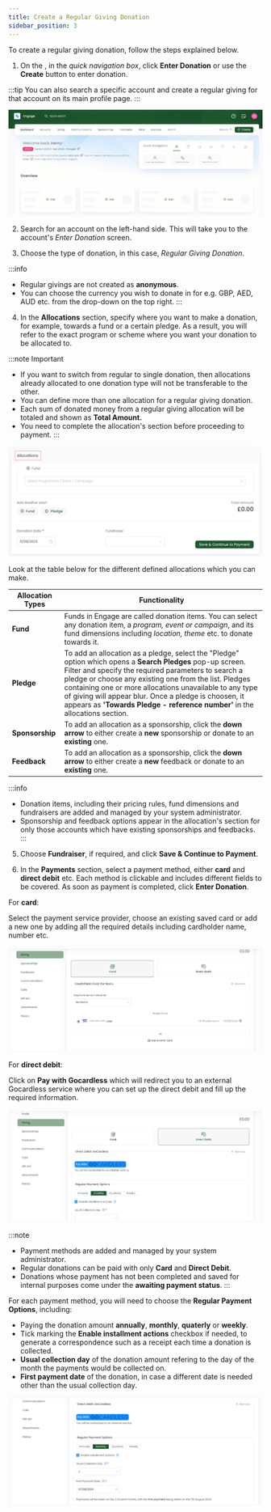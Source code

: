 ```yaml
---
title: Create a Regular Giving Donation
sidebar_position: 3
---
```


To create a regular giving donation, follow the steps explained below.

1. On the <K2Link route="giving" text="Giving dashboard" isEngage />, in the *quick navigation box*, click **Enter Donation** or use the **Create** button to enter donation.

:::tip
You can also search a specific account and create a regular giving for that account on its main profile page.
:::

![Enter Regular giving Donation Gif](./create-single-donation-dashboard.gif)

2. Search for an account on the left-hand side. This will take you to the account's *Enter Donation* screen. 

3. Choose the type of donation, in this case, *Regular Giving Donation*.

:::info
- Regular givings are not created as **anonymous**.
- You can choose the currency you wish to donate in for e.g. GBP, AED, AUD etc. from the drop-down on the top right.
:::

4. In the **Allocations** section, specify where you want to make a donation, for example, towards a fund or a certain pledge. As a result, you will refer to the exact program or scheme where you want your donation to be allocated to. 

:::note Important
- If you want to switch from regular to single donation, then allocations already allocated to one donation type will not be transferable to the other.
- You can define more than one allocation for a regular giving donation.
- Each sum of donated money from a regular giving allocation will be totaled and shown as **Total Amount.**  
- You need to complete the allocation's section before proceeding to payment. 
:::

![Allocations section](./allocations-section.png)

Look at the table below for the different defined allocations which you can make.

| Allocation Types | Functionality |
| ---------------- | ------------- |
| **Fund** | Funds in Engage are called donation items. You can select any donation item, a *program, event or campaign*, and its fund dimensions including *location, theme* etc. to donate towards it. |
| **Pledge** | To add an allocation as a pledge, select the "Pledge" option which opens a **Search Pledges** pop-up screen. Filter and specify the required parameters to search a pledge or choose any existing one from the list. Pledges containing one or more allocations unavailable to any type of giving will appear blur. Once a pledge is choosen, it appears as **'Towards Pledge - reference number'** in the allocations section. |
| **Sponsorship** | To add an allocation as a sponsorship, click the **down arrow** to either create a **new** sponsorship or donate to an **existing** one. |
| **Feedback** | To add an allocation as a sponsorship, click the **down arrow** to either create a **new** feedback or donate to an **existing** one.|

:::info
- Donation items, including their pricing rules, fund dimensions and fundraisers are added and managed by your system administrator.
- Sponsorship and feedback options appear in the allocation's section for only those accounts which have existing sponsorships and feedbacks. 
:::

5. Choose **Fundraiser**, if required, and click **Save & Continue to Payment**. 

6. In the **Payments** section, select a payment method, either **card** and **direct debit** etc. Each method is clickable and includes different fields to be covered. As soon as payment is completed, click **Enter Donation**. 

For **card**:

Select the payment service provider, choose an existing saved card or add a new one by adding all the required details including cardholder name, number etc.

![card payment](./card-payment.png)

For **direct debit**:

Click on **Pay with Gocardless** which will redirect you to an external Gocardless service where you can set up the direct debit and fill up the required information.

![direct debit payment](./direct-debit-payment.png)

:::note
- Payment methods are added and managed by your system administrator.
- Regular donations can be paid with only **Card** and **Direct Debit**.
- Donations whose payment has not been completed and saved for internal purposes come under the **awaiting payment status**. 
:::

For each payment method, you will need to choose the **Regular Payment Options**, including:

- Paying the donation amount **annually**, **monthly**, **quaterly** or **weekly**.
- Tick marking the **Enable installment actions** checkbox if needed, to generate a correspondence such as a receipt each time a donation is collected.
- **Usual collection day** of the donation amount refering to the day of the month the payments would be collected on.
- **First payment date** of the donation, in case a different date is needed other than the usual collection day.

![payment options](./payment-options.png)

